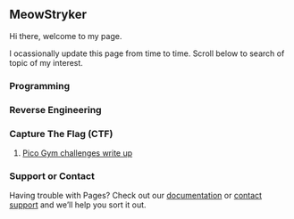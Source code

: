 ## MeowStryker 
Hi there, welcome to my page.

I ocassionally update this page from time to time.
Scroll below to search of topic of my interest.

### Programming
### Reverse Engineering
### Capture The Flag (CTF)
1. [Pico Gym challenges write up](https://github.com/meowStryker/meowStryker.github.io/blob/master/picogym_writeup.md)


### Support or Contact

Having trouble with Pages? Check out our [documentation](https://help.github.com/categories/github-pages-basics/) or [contact support](https://github.com/contact) and we’ll help you sort it out.
